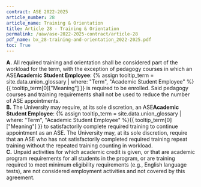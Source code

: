 ```yaml
---
contract: ASE 2022-2025
article_number: 28
article_name: Training & Orientation 
title: Article 28 - Training & Orientation 
permalink: /uaw/ase-2022-2025-contract/article-28
pdf_name: bx_28-training-and-orientation_2022-2025.pdf
toc: True
---
```



<div class="lvl1"><b>A.</b> All required training and orientation shall be considered part of the workload for the term, with the exception of pedagogy courses in which an <span class="tooltip">ASE<span class="tooltip-text"><b>Academic Student Employee</b>: {% assign tooltip_term = site.data.union_glossary | where: "Term", "Academic Student Employee" %}{{ tooltip_term[0]["Meaning"] }}</span></span> is required to be enrolled. Said pedagogy courses and training requirements shall not be used to reduce the number of ASE appointments.</div>
<div class="lvl1"><b>B.</b> The University may require, at its sole discretion, an <span class="tooltip">ASE<span class="tooltip-text"><b>Academic Student Employee</b>: {% assign tooltip_term = site.data.union_glossary | where: "Term", "Academic Student Employee" %}{{ tooltip_term[0]["Meaning"] }}</span></span> to satisfactorily complete required training to continue appointment as an ASE. The University may, at its sole discretion, require that an ASE who has not satisfactorily completed required training repeat training without the repeated training counting in workload.</div>
<div class="lvl1"><b>C.</b> Unpaid activities for which academic credit is given, or that are academic program requirements for all students in the program, or are training required to meet minimum eligibility requirements (e.g., English language tests), are not considered employment activities and not covered by this agreement.
</div>

